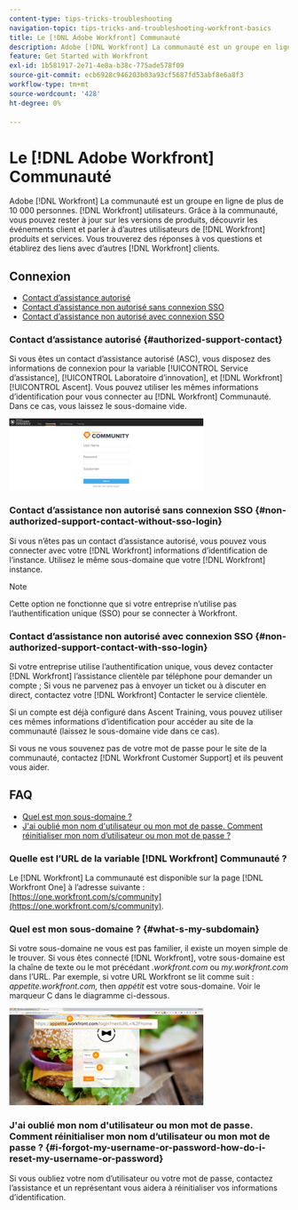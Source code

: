 ```yaml
---
content-type: tips-tricks-troubleshooting
navigation-topic: tips-tricks-and-troubleshooting-workfront-basics
title: Le [!DNL Adobe Workfront] Communauté
description: Adobe [!DNL Workfront] La communauté est un groupe en ligne de plus de 10 000 personnes. [!DNL Workfront] utilisateurs. Grâce à la communauté, vous pouvez rester à jour sur les versions de produits, découvrir les événements client et parler à d’autres utilisateurs de [!DNL Workfront] produits et services. Vous trouverez des réponses à vos questions et établirez des liens avec d’autres [!DNL Workfront] clients.
feature: Get Started with Workfront
exl-id: 1b581917-2e71-4e8a-b38c-775ade578f09
source-git-commit: ecb6928c946203b03a93cf5687fd53abf8e6a8f3
workflow-type: tm+mt
source-wordcount: '428'
ht-degree: 0%

---
```


# Le [!DNL Adobe Workfront] Communauté

Adobe [!DNL Workfront] La communauté est un groupe en ligne de plus de 10 000 personnes. [!DNL Workfront] utilisateurs. Grâce à la communauté, vous pouvez rester à jour sur les versions de produits, découvrir les événements client et parler à d’autres utilisateurs de [!DNL Workfront] produits et services. Vous trouverez des réponses à vos questions et établirez des liens avec d’autres [!DNL Workfront] clients.

<!--
<img src="assets/screen-shot-2018-09-06-at-11.38.27-am-350x112.png" alt="Screen_Shot_2018-09-06_at_11.38.27_AM.png" style="width: 350;height: 112;" data-mc-conditions="QuicksilverOrClassic.Draft mode">
-->

## Connexion

* [Contact d’assistance autorisé](#authorized-support-contact)
* [Contact d’assistance non autorisé sans connexion SSO](#non-authorized-support-contact-without-sso-login)
* [Contact d’assistance non autorisé avec connexion SSO](#non-authorized-support-contact-with-sso-login)

### Contact d’assistance autorisé {#authorized-support-contact}

Si vous êtes un contact d’assistance autorisé (ASC), vous disposez des informations de connexion pour la variable [!UICONTROL Service d’assistance], [!UICONTROL Laboratoire d’innovation], et [!DNL Workfront] [!UICONTROL Ascent]. Vous pouvez utiliser les mêmes informations d’identification pour vous connecter au [!DNL Workfront] Communauté. Dans ce cas, vous laissez le sous-domaine vide.

![community_4.png](assets/community-4-350x129.png)

### Contact d’assistance non autorisé sans connexion SSO {#non-authorized-support-contact-without-sso-login}

Si vous n’êtes pas un contact d’assistance autorisé, vous pouvez vous connecter avec votre [!DNL Workfront] informations d’identification de l’instance. Utilisez le même sous-domaine que votre [!DNL Workfront] instance.

>[!NOTE]
>
>Cette option ne fonctionne que si votre entreprise n’utilise pas l’authentification unique (SSO) pour se connecter à Workfront.

### Contact d’assistance non autorisé avec connexion SSO {#non-authorized-support-contact-with-sso-login}

Si votre entreprise utilise l’authentification unique, vous devez contacter [!DNL Workfront] l’assistance clientèle par téléphone pour demander un compte ; Si vous ne parvenez pas à envoyer un ticket ou à discuter en direct, contactez votre [!DNL Workfront] Contacter le service clientèle.

Si un compte est déjà configuré dans Ascent Training, vous pouvez utiliser ces mêmes informations d’identification pour accéder au site de la communauté (laissez le sous-domaine vide dans ce cas).

Si vous ne vous souvenez pas de votre mot de passe pour le site de la communauté, contactez [!DNL Workfront Customer Support] et ils peuvent vous aider.

## FAQ

* [Quel est mon sous-domaine ?](#what-s-my-subdomain)
* [J&#39;ai oublié mon nom d&#39;utilisateur ou mon mot de passe. Comment réinitialiser mon nom d’utilisateur ou mon mot de passe ?](#i-forgot-my-username-or-password-how-do-i-reset-my-username-or-password)

### Quelle est l’URL de la variable [!DNL Workfront] Communauté ?

Le [!DNL Workfront] La communauté est disponible sur la page [!DNL Workfront One] à l’adresse suivante :  [https://one.workfront.com/s/community](https://one.workfront.com/s/community).

### Quel est mon sous-domaine ? {#what-s-my-subdomain}

Si votre sous-domaine ne vous est pas familier, il existe un moyen simple de le trouver. Si vous êtes connecté [!DNL Workfront], votre sous-domaine est la chaîne de texte ou le mot précédant *.workfront.com*  ou *my.workfront.com* dans l’URL. Par exemple, si votre URL Workfront se lit comme suit : *appetite.workfront.com,* then *appétit* est votre sous-domaine. Voir le marqueur C dans le diagramme ci-dessous.

![community_5.png](assets/community-5-350x175.png)

### J&#39;ai oublié mon nom d&#39;utilisateur ou mon mot de passe. Comment réinitialiser mon nom d’utilisateur ou mon mot de passe ? {#i-forgot-my-username-or-password-how-do-i-reset-my-username-or-password}

Si vous oubliez votre nom d’utilisateur ou votre mot de passe, contactez l’assistance et un représentant vous aidera à réinitialiser vos informations d’identification.
